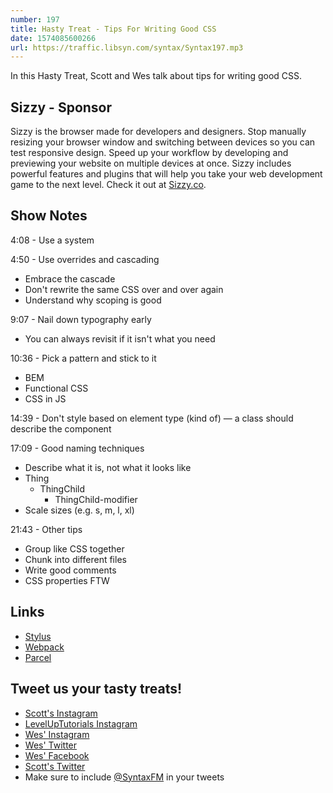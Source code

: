 ```yaml
---
number: 197
title: Hasty Treat - Tips For Writing Good CSS
date: 1574085600266
url: https://traffic.libsyn.com/syntax/Syntax197.mp3
---
```


In this Hasty Treat, Scott and Wes talk about tips for writing good CSS. 

## Sizzy - Sponsor
Sizzy is the browser made for developers and designers. Stop manually resizing your browser window and switching between devices so you can test responsive design. Speed up your workflow by developing and previewing your website on multiple devices at once. Sizzy includes powerful features and plugins that will help you take your web development game to the next level. Check it out at [Sizzy.co](https://sizzy.co/).

## Show Notes

4:08 - Use a system

4:50 - Use overrides and cascading 

* Embrace the cascade
* Don't rewrite the same CSS over and over again
* Understand why scoping is good

9:07 - Nail down typography early

* You can always revisit if it isn't what you need

10:36 - Pick a pattern and stick to it

* BEM
* Functional CSS
* CSS in JS

14:39 - Don't style based on element type (kind of) — a class should describe the component 

17:09 - Good naming techniques

* Describe what it is, not what it looks like
* Thing
  * ThingChild
    * ThingChild-modifier
* Scale sizes (e.g. s, m, l, xl)

21:43 - Other tips

* Group like CSS together
* Chunk into different files
* Write good comments
* CSS properties FTW

## Links
* [Stylus](http://stylus-lang.com/)
* [Webpack](https://webpack.js.org/)
* [Parcel](https://parceljs.org/)

## Tweet us your tasty treats!
* [Scott's Instagram](https://www.instagram.com/stolinski/)
* [LevelUpTutorials Instagram](https://www.instagram.com/LevelUpTutorials/)
* [Wes' Instagram](https://www.instagram.com/wesbos/)
* [Wes' Twitter](https://twitter.com/wesbos)
* [Wes' Facebook](https://www.facebook.com/wesbos.developer)
* [Scott's Twitter](https://twitter.com/stolinski)
* Make sure to include [@SyntaxFM](https://twitter.com/SyntaxFM) in your tweets